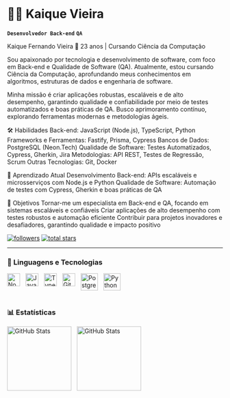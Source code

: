 # 👨‍💻 Kaique Vieira

**`Desenvolvedor Back-end`** **`QA`**

Kaique Fernando Vieira
📍 23 anos | Cursando Ciência da Computação

Sou apaixonado por tecnologia e desenvolvimento de software, com foco em Back-end e Qualidade de Software (QA). Atualmente, estou cursando Ciência da Computação, aprofundando meus conhecimentos em algoritmos, estruturas de dados e engenharia de software.

Minha missão é criar aplicações robustas, escaláveis e de alto desempenho, garantindo qualidade e confiabilidade por meio de testes automatizados e boas práticas de QA. Busco aprimoramento contínuo, explorando ferramentas modernas e metodologias ágeis.

🛠️ Habilidades
    Back-end: JavaScript (Node.js), TypeScript, Python
    Frameworks e Ferramentas: Fastify, Prisma, Cypress
    Bancos de Dados: PostgreSQL (Neon.Tech)
    Qualidade de Software: Testes Automatizados, Cypress, Gherkin, Jira
    Metodologias: API REST, Testes de Regressão, Scrum
    Outras Tecnologias: Git, Docker

🌱 Aprendizado Atual
    Desenvolvimento Back-end: APIs escaláveis e microsserviços com Node.js e Python
    Qualidade de Software: Automação de testes com Cypress, Gherkin e boas práticas de QA

🎯 Objetivos
    Tornar-me um especialista em Back-end e QA, focando em sistemas escaláveis e confiáveis
    Criar aplicações de alto desempenho com testes robustos e automação eficiente
    Contribuir para projetos inovadores e desafiadores, garantindo qualidade e impacto positivo

   <p align="left">
      <a href="https://github.com/FlexxTech?tab=followers">
         <img alt="followers" title="Follow me on Github" src="https://custom-icon-badges.demolab.com/github/followers/FlexxTech?color=236ad3&labelColor=1155ba&style=for-the-badge&logo=person-add&label=Follow&logoColor=white"/></a>
      <a href="https://github.com/FlexxTech?tab=repositories&sort=stargazers">
         <img alt="total stars" title="Total stars on GitHub" src="https://custom-icon-badges.demolab.com/github/stars/FlexxTech?color=55960c&style=for-the-badge&labelColor=488207&logo=star"/></a>
   </p>

---

### 🤖 Linguagens e Tecnologias

<img 
    align="left" 
    alt="NodeJs"
    title="NodeJs" 
    width="30px" 
    style="padding-right: 10px;" 
    src="https://cdn.jsdelivr.net/gh/devicons/devicon@latest/icons/nodejs/nodejs-original-wordmark.svg"
/>
<img 
    align="Python" 
    alt="Python" 
    title="CSS"
    width="40px" 
    style="padding-right: 10px;" 
    src="https://cdn.jsdelivr.net/gh/devicons/devicon@latest/icons/python/python-plain-wordmark.svg" 
/>
<img 
    align="left" 
    alt="JavaScript" 
    title="JavaScript"
    width="30px" 
    style="padding-right: 10px;" 
    src="https://cdn.jsdelivr.net/gh/devicons/devicon@latest/icons/javascript/javascript-original.svg" 
/>
<img 
    align="left" 
    alt="TypeScript"
    title="TypeScript" 
    width="30px" 
    style="padding-right: 10px;" 
    src="https://cdn.jsdelivr.net/gh/devicons/devicon@latest/icons/typescript/typescript-original.svg" 
/>
<img 
    align="left" 
    alt="Git" 
    title="Git" 
    width="30px" 
    style="padding-right: 10px;" 
    src="https://cdn.jsdelivr.net/gh/devicons/devicon@latest/icons/git/git-original.svg" 
/>
<img 
    align="left" 
    alt="PostgreSQL" 
    title="PostgreSQL" 
    width="40px" 
    style="padding-right: 10px;"      
    src="https://cdn.jsdelivr.net/gh/devicons/devicon@latest/icons/postgresql/postgresql-original-wordmark.svg" 
/>
<br/>
<br/>

### 📊 Estatísticas

<p>
  <img 
    align="left" 
    alt="GitHub Stats" 
    height="150" 
    style="padding-right: 10px;" 
    src="https://github-readme-stats.vercel.app/api?username=FlexxTech&show_icons=true&theme=shadow_red&include_all_commits=true&text_color=FFFF&locale=pt-br" 
  />

<img 
      align="left" 
      alt="GitHub Stats" 
      height="150" 
      src="https://github-readme-stats.vercel.app/api/top-langs/?username=FlexxTech&theme=shadow_red&layout=compact&custom_title=Tecnologias&text_color=FFFFF&langs_count=9" 
  />

</p>
